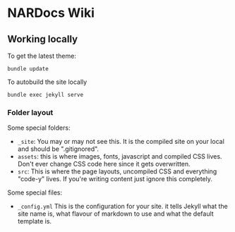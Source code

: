 # NARDocs Wiki


## Working locally

To get the latest theme:

```
bundle update
```

To autobuild the site locally

```
bundle exec jekyll serve
```

### Folder layout

Some special folders:

* `_site`: You may or may not see this. It is the compiled site on your local and should be ".gitignored".
* `assets`: this is where images, fonts, javascript and compiled CSS lives. Don't ever change CSS code here since it gets overwritten.
* `src`: This is where the page layouts, uncompiled CSS and everything "code-y" lives. If you're writing content just ignore this completely.

Some special files:

* `_config.yml` This is the configuration for your site. it tells Jekyll what the site name is, what flavour of markdown to use and what the default template is.
